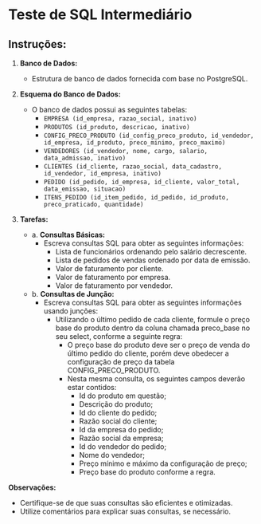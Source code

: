 # Teste de SQL Intermediário

## Instruções:

1. **Banco de Dados:**
    - Estrutura de banco de dados fornecida com base no PostgreSQL.

2. **Esquema do Banco de Dados:**
    - O banco de dados possui as seguintes tabelas:
        - `EMPRESA (id_empresa, razao_social, inativo)`
        - `PRODUTOS (id_produto, descricao, inativo)`
        - `CONFIG_PRECO_PRODUTO (id_config_preco_produto, id_vendedor, id_empresa, id_produto, preco_minimo, preco_maximo)`
        - `VENDEDORES (id_vendedor, nome, cargo, salario, data_admissao, inativo)`
        - `CLIENTES (id_cliente, razao_social, data_cadastro, id_vendedor, id_empresa, inativo)`
        - `PEDIDO (id_pedido, id_empresa, id_cliente, valor_total, data_emissao, situacao)`
        - `ITENS_PEDIDO (id_item_pedido, id_pedido, id_produto, preco_praticado, quantidade)`

3. **Tarefas:**
    - a. **Consultas Básicas:**
        - Escreva consultas SQL para obter as seguintes informações:
            - Lista de funcionários ordenando pelo salário decrescente.
            - Lista de pedidos de vendas ordenado por data de emissão.
            - Valor de faturamento por cliente.
            - Valor de faturamento por empresa.
            - Valor de faturamento por vendedor.
    - b. **Consultas de Junção:**
        - Escreva consultas SQL para obter as seguintes informações usando junções:
            - Utilizando o último pedido de cada cliente, formule o preço base do produto dentro da coluna chamada preco_base no seu select, conforme a seguinte regra:
                - O preço base do produto deve ser o preço de venda do último pedido do cliente, porém deve obedecer a configuração de preço da tabela CONFIG_PRECO_PRODUTO.
                - Nesta mesma consulta, os seguintes campos deverão estar contidos:
                    - Id do produto em questão;
                    - Descrição do produto;
                    - Id do cliente do pedido;
                    - Razão social do cliente;
                    - Id da empresa do pedido;
                    - Razão social da empresa;
                    - Id do vendedor do pedido;
                    - Nome do vendedor;
                    - Preço mínimo e máximo da configuração de preço;
                    - Preço base do produto conforme a regra.

**Observações:**
- Certifique-se de que suas consultas são eficientes e otimizadas.
- Utilize comentários para explicar suas consultas, se necessário.
